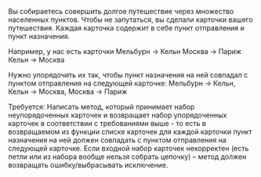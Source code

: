 Вы собираетесь совершить долгое путешествие через множество населенных пунктов.
Чтобы не запутаться, вы сделали карточки вашего путешествия. Каждая карточка содержит в себе пункт отправления и пункт назначения. 

Например, у нас есть карточки
Мельбурн → Кельн
Москва → Париж
Кельн → Москва

Нужно упорядочить их так, чтобы пункт назначения на ней совпадал с пунктом отправления на следующей карточке:
Мельбурн → Кельн, Кельн → Москва, Москва → Париж

Требуется:
Написать метод, который принимает набор неупорядоченных карточек и возвращает набор упорядоченных карточек в соответствии с требованиями выше - то есть в возвращаемом из функции списке карточек для каждой карточки пункт назначения на ней должен совпадать с пунктом отправления на следующей карточке. Если входной набор карточек некорректен (есть петли или из набора вообще нельзя собрать цепочку) – метод должен возвращать ошибку/выбрасывать исключение.
